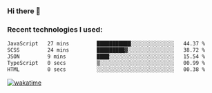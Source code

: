 ### Hi there 👋

### Recent technologies I used:
<!--START_SECTION:waka-->

```txt
JavaScript   27 mins         ███████████░░░░░░░░░░░░░░   44.37 %
SCSS         24 mins         █████████▓░░░░░░░░░░░░░░░   38.72 %
JSON         9 mins          ████░░░░░░░░░░░░░░░░░░░░░   15.54 %
TypeScript   0 secs          ▒░░░░░░░░░░░░░░░░░░░░░░░░   00.99 %
HTML         0 secs          ░░░░░░░░░░░░░░░░░░░░░░░░░   00.38 %
```

<!--END_SECTION:waka-->
[![wakatime](https://wakatime.com/badge/user/fe50d444-0cee-4d14-a0b3-b9e8509eb4d0.svg)](https://wakatime.com/@fe50d444-0cee-4d14-a0b3-b9e8509eb4d0)
